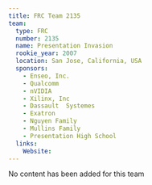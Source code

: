 ```yaml
---
title: FRC Team 2135
team:
  type: FRC
  number: 2135
  name: Presentation Invasion
  rookie_year: 2007
  location: San Jose, California, USA
  sponsors:
    - Enseo, Inc.
    - Qualcomm
    - nVIDIA
    - Xilinx, Inc
    - Dassault  Systemes
    - Exatron
    - Nguyen Family
    - Mullins Family
    - Presentation High School
  links:
    Website: 
---
```

No content has been added for this team